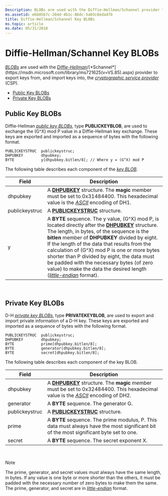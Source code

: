 ```yaml
---
Description: BLOBs are used with the Diffie-Hellman/Schannel provider to export keys from, and import keys into, the cryptographic service provider (CSP).
ms.assetid: ebb85b7c-204d-4b1c-86dc-5a03c8eda47b
title: Diffie-Hellman/Schannel Key BLOBs
ms.topic: article
ms.date: 05/31/2018
---
```


# Diffie-Hellman/Schannel Key BLOBs

[*BLOBs*](https://msdn.microsoft.com/library/ms721569(v=VS.85).aspx) are used with the [*Diffie-Hellman*](https://msdn.microsoft.com/library/ms721573(v=VS.85).aspx)/[*Schannel*](https://msdn.microsoft.com/library/ms721625(v=VS.85).aspx) provider to export keys from, and import keys into, the [*cryptographic service provider*](https://msdn.microsoft.com/library/ms721572(v=VS.85).aspx) (CSP).

-   [Public Key BLOBs](#public-key-blobs)
-   [Private Key BLOBs](#private-key-blobs)

## Public Key BLOBs

Diffie-Hellman [*public key BLOBs*](https://msdn.microsoft.com/library/ms721603(v=VS.85).aspx), type **PUBLICKEYBLOB**, are used to exchange the (G^X) mod P value in a Diffie-Hellman key exchange. These keys are exported and imported as a sequence of bytes with the following format.

``` syntax
PUBLICKEYSTRUC  publickeystruc;
DHPUBKEY        dhpubkey;
BYTE            y[dhpubkey.bitlen/8]; // Where y = (G^X) mod P
```

The following table describes each component of the [*key BLOB*](https://msdn.microsoft.com/library/ms721590(v=VS.85).aspx).



| Field          | Description                                                                                                                                                                                                                                                                                                                                                                                                                                                                                                                                                     |
|----------------|-----------------------------------------------------------------------------------------------------------------------------------------------------------------------------------------------------------------------------------------------------------------------------------------------------------------------------------------------------------------------------------------------------------------------------------------------------------------------------------------------------------------------------------------------------------------|
| dhpubkey       | A [**DHPUBKEY**](/windows/win32/api/wincrypt/ns-wincrypt-dhpubkey) structure. The **magic** member must be set to 0x31484400. This hexadecimal value is the [*ASCII*](https://msdn.microsoft.com/library/ms721532(v=VS.85).aspx) encoding of DH1.                                                                                                                                                                                                                                                                                                                                                      |
| publickeystruc | A [**PUBLICKEYSTRUC**](/windows/desktop/api/Wincrypt/ns-wincrypt-publickeystruc) structure.                                                                                                                                                                                                                                                                                                                                                                                                                                                                                                           |
| y              | A **BYTE** sequence. The y value, (G^X) mod P, is located directly after the [**DHPUBKEY**](/windows/win32/api/wincrypt/ns-wincrypt-dhpubkey) structure. The length, in bytes, of the sequence is the **bitlen** member of **DHPUBKEY** divided by eight. If the length of the data that results from the calculation of (G^X) mod P is one or more bytes shorter than P divided by eight, the data must be padded with the necessary bytes (of zero value) to make the data the desired length ([*little-endian*](https://msdn.microsoft.com/library/ms721592(v=VS.85).aspx) format). |



 

## Private Key BLOBs

D-H [*private key BLOBs*](https://msdn.microsoft.com/library/ms721603(v=VS.85).aspx), type **PRIVATEKEYBLOB**, are used to export and import private information of a D-H key. These keys are exported and imported as a sequence of bytes with the following format.

``` syntax
PUBLICKEYSTRUC  publickeystruc;
DHPUBKEY        dhpubkey;
BYTE            prime[dhpubkey.bitlen/8];
BYTE            generator[dhpubkey.bitlen/8];
BYTE            secret[dhpubkey.bitlen/8];
```

The following table describes each component of the key BLOB.



| Field          | Description                                                                                                                                                                                                |
|----------------|------------------------------------------------------------------------------------------------------------------------------------------------------------------------------------------------------------|
| dhpubkey       | A [**DHPUBKEY**](/windows/win32/api/wincrypt/ns-wincrypt-dhpubkey) structure. The **magic** member must be set to 0x32484400. This hexadecimal value is the [*ASCII*](https://msdn.microsoft.com/library/ms721532(v=VS.85).aspx) encoding of DH2. |
| generator      | A **BYTE** sequence. The generator G.                                                                                                                                                                      |
| publickeystruc | A [**PUBLICKEYSTRUC**](/windows/desktop/api/Wincrypt/ns-wincrypt-publickeystruc) structure.                                                                                                                                                      |
| prime          | A **BYTE** sequence. The prime modulus, P. This data must always have the most significant bit of the most significant byte set to one.                                                                    |
| secret         | A **BYTE** sequence. The secret exponent X.                                                                                                                                                                |



 

> [!Note]  
> The prime, generator, and secret values must always have the same length, in bytes. If any value is one byte or more shorter than the others, it must be padded with the necessary number of zero bytes to make them the same. The prime, generator, and secret are in [*little-endian*](https://msdn.microsoft.com/library/ms721592(v=VS.85).aspx) format.

 

 

 




